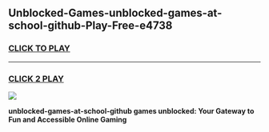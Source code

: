 
## Unblocked-Games-unblocked-games-at-school-github-Play-Free-e4738
<h3>
<a href="https://premium76.site?title=unblocked-games-at-school-github&ref=19M">CLICK TO PLAY</a></h3>
<hr>

<h3>
<a href="https://premium76.site?title=unblocked-games-at-school-github&ref=19M">CLICK 2 PLAY</a>
  
</h3>

<a href="https://premium76.site?title=unblocked-games-at-school-github&ref=19M"><img src="https://clearcache.store/games.png"></a>


**unblocked-games-at-school-github games unblocked: Your Gateway to Fun and Accessible Online Gaming**
